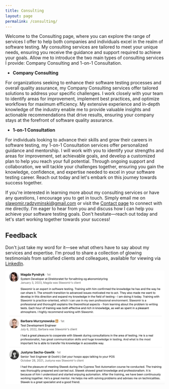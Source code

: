 ```yaml
---
title: Consulting
layout: page
permalink: /consulting/
---
```


Welcome to the Consulting page, where you can explore the range of services I offer to help both companies and
individuals excel in the realm of software testing. My consulting services are tailored to meet your unique needs,
ensuring you receive the guidance and support required to achieve your goals. Allow me to introduce the two main types
of consulting services I provide: Company Consulting and 1-on-1 Consultation.

- **Company Consulting**

For organizations seeking to enhance their software testing processes and overall quality assurance, my Company
Consulting services offer tailored solutions to address your specific challenges. I work closely with your team to
identify areas for improvement, implement best practices, and optimize workflows for maximum efficiency. My extensive
experience and in-depth knowledge of the industry enable me to provide valuable insights and actionable recommendations
that drive results, ensuring your company stays at the forefront of software quality assurance.

- **1-on-1 Consultation**

For individuals looking to advance their skills and grow their careers in software testing, my 1-on-1 Consultation
services offer personalized guidance and mentorship. I will work with you to identify your strengths and areas for
improvement, set achievable goals, and develop a customized plan to help you reach your full potential. Through ongoing
support and collaboration, we will tackle your challenges together, ensuring you gain the knowledge, confidence, and
expertise needed to excel in your software testing career. Reach out today and let's embark on this journey towards
success together.

If you're interested in learning more about my consulting services or have any questions, I encourage you to get in
touch. Simply email me on [slawomir.radzyminski@gmail.com](mailto:slawomir.radzyminski@gmail.com) or visit
the [Contact page](/contact.md) to connect with me directly. I'm eager to hear from you and
discuss how I can help you achieve your software testing goals. Don't hesitate—reach out today and let's start working
together towards your success!

## Feedback

Don't just take my word for it—see what others have to say about my services and expertise. I'm proud to share a
collection of glowing testimonials from satisfied clients and colleagues, available for viewing
via [LinkedIn](https://www.linkedin.com/in/slawekradzyminski/).

![](/images/testimonials.png)